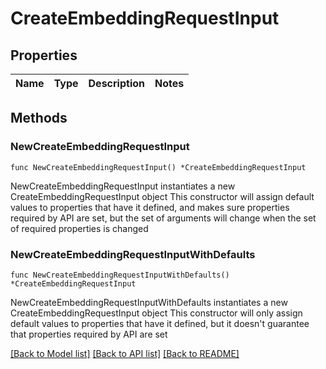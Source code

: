 # CreateEmbeddingRequestInput

## Properties

Name | Type | Description | Notes
------------ | ------------- | ------------- | -------------

## Methods

### NewCreateEmbeddingRequestInput

`func NewCreateEmbeddingRequestInput() *CreateEmbeddingRequestInput`

NewCreateEmbeddingRequestInput instantiates a new CreateEmbeddingRequestInput object
This constructor will assign default values to properties that have it defined,
and makes sure properties required by API are set, but the set of arguments
will change when the set of required properties is changed

### NewCreateEmbeddingRequestInputWithDefaults

`func NewCreateEmbeddingRequestInputWithDefaults() *CreateEmbeddingRequestInput`

NewCreateEmbeddingRequestInputWithDefaults instantiates a new CreateEmbeddingRequestInput object
This constructor will only assign default values to properties that have it defined,
but it doesn't guarantee that properties required by API are set


[[Back to Model list]](../README.md#documentation-for-models) [[Back to API list]](../README.md#documentation-for-api-endpoints) [[Back to README]](../README.md)


